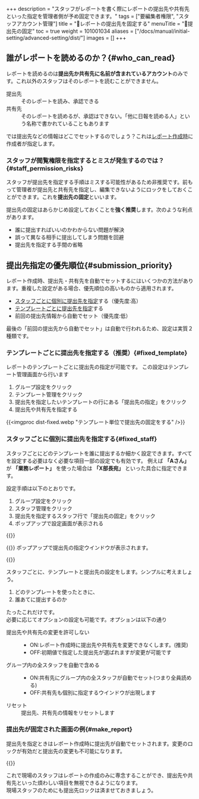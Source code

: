 +++
description = "スタッフがレポートを書く際にレポートの提出先や共有先といった指定を管理者側が予め固定できます。"
tags = ["要編集者権限", "スタッフアカウント管理"]
title = "🔐レポートの提出先を固定する"
menuTitle = "🔐提出先の固定"
toc = true
weight = 101001034
aliases = ["/docs/manual/initial-setting/advanced-setting/dist/"]
images = []
+++

## 誰がレポートを読めるのか？{#who_can_read}

レポートを読めるのは**提出先か共有先に名前が含まれているアカウント**のみです。これ以外のスタッフはそのレポートを読むことができません。

<dl class="basic">
<dt>提出先</dt>
<dd>そのレポートを読み、承認できる</dd>
<dt>共有先</dt>
<dd>そのレポートを読めるが、承認はできない。「他に日報を読める人」という名称で書かれていることもあります</dd>
</dl>

では提出先などの情報はどこでセットするのでしょう？これは[レポート作成時](/docs/manual/write-report/write/#dist)に作成者が指定します。

### スタッフが閲覧権限を指定するとミスが発生するのでは？{#staff_permission_risks}

スタッフが提出先を指定する手順はミスする可能性があるため非推奨です。前もって管理者が提出先と共有先を指定し、編集できないようにロックをしておくことができます。これを**提出先の固定**といいます。

提出先の固定はあらかじめ設定しておくことを**強く推奨**します。次のような利点があります。

- 誰に提出すればいいのかわからない問題が解決
- 誤って異なる相手に提出してしまう問題を回避
- 提出先を指定する手間の省略





## 提出先指定の優先順位{#submission_priority}

レポート作成時、提出先・共有先を自動でセットするにはいくつかの方法があります。重複した設定がある場合、優先順位の高いものから適用されます。  


- [スタッフごとに個別に提出先を指定](#fixed_staff)する（優先度:高）
- [テンプレートごとに提出先を指定](#fixed_template)する
- 前回の提出先情報から自動でセット（優先度:低）

最後の「前回の提出先から自動でセット」は自動で行われるため、設定は実質２種類です。



### テンプレートごとに提出先を指定する（推奨）{#fixed_template}

レポートのテンプレートごとに提出先の指定が可能です。
この設定はテンプレート管理画面から行います

1. グループ設定をクリック
1. テンプレート管理をクリック
1. 提出先を指定したいテンプレートの行にある「提出先の指定」をクリック
1. 提出先や共有先を指定する


{{<imgproc dist-fixed.webp "テンプレート単位で提出先の固定をする" />}}



### スタッフごとに個別に提出先を指定する{#fixed_staff}

スタッフごとにどのテンプレートを誰に提出するか細かく設定できます。すべてを設定する必要はなく必要な項目一部の設定でも有効です。
例えば **「Aさん」** が **「業務レポート」** を使った場合は **「X部長宛」** といった具合に指定できます。

設定手順は以下のとおりです。

1. グループ設定をクリック
1. スタッフ管理をクリック
1. 提出先を指定するスタッフ行で「提出先の固定」をクリック
2. ポップアップで設定画面が表示される

{{<icatch filename="dist-setting2" msg="レポート提出先を固定すれば間違えて他の人に提出するミスも０！" alice="shield">}}

{{<nextArrow>}}
ポップアップで提出先の指定ウインドウが表示されます。

{{<icatch filename="dist-detail2" msg="【誰が】【どのテンプレートを使ったとき】【誰に出す】 細かい制御ができます" alice="shield">}}

スタッフごとに、テンプレートと提出先の設定をします。シンプルに考えましょう。

1. どのテンプレートを使ったときに、
2. 誰あてに提出するのか

たったこれだけです。  
必要に応じてオプションの設定も可能です。オプションは以下の通り

<dl class="basic">
  <dt>提出先や共有先の変更を許可しない</dt>
  <dd><ul><li>ON:レポート作成時に提出先や共有先を変更できなくします。(推奨)</li><li>OFF:初期値で指定した提出先が選ばれますが変更が可能です</li></ul></dd>
  <dt>グループ内の全スタッフを自動で含める</dt>
  <dd><ul><li>ON:共有先にグループ内の全スタッフが自動でセット(つまり全員読める)</li><li>OFF:共有先も個別に指定するウインドウが出現します</li></ul></dd>
  <dt>リセット</dt>
  <dd>提出先、共有先の情報をリセットします</dd>
</dl>



### 提出先が固定された画面の例{#make_report}

提出先を指定ときはレポート作成時に提出先が自動でセットされます。変更のロックが有効だと提出先の変更も不可能になります。

{{<icatch filename="dist-locked" msg="レポートの提出時に提出先が変更できないように固定されました" alice="ok">}}

これで現場のスタッフはレポートの作成のみに専念することができ、提出先や共有先といった煩わしい項目を無視できるようになります。  
現場スタッフのためにも提出先ロックは済ませておきましょう。